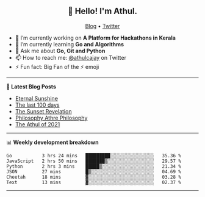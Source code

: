 <h2 align="center">👋 Hello! I'm Athul.</h2>
<p align="center">
  <a href="https://blog.athulcyriac.in">Blog</a> •
  <a href="https://twitter.com/athulcajay">Twitter</a>
</p>


- 🔭 I’m currently working on **A Platform for Hackathons in Kerala**
- 🌱 I’m currently learning **Go and Algorithms**
- 💬 Ask me about **Go, Git and Python**
- 📫 How to reach me: [@athulcajay](https://twitter.com/athulcajay) on Twitter
- ⚡ Fun fact: Big Fan of the :zap: emoji

-------

**📝 Latest Blog Posts**

<!-- BLOG-POST-LIST:START -->
- [Eternal Sunshine](https://blog.athulcyriac.in/blog/college-trip/)
- [The last 100 days](https://blog.athulcyriac.in/blog/final-year/)
- [The Sunset Revelation](https://blog.athulcyriac.in/blog/philosphy-2/)
- [Philosophy Athre Philosophy](https://blog.athulcyriac.in/blog/philosophies/)
- [The Athul of 2021](https://blog.athulcyriac.in/blog/2021-me/)
<!-- BLOG-POST-LIST:END -->

-------

📊 **Weekly development breakdown**
<!--START_SECTION:waka-->

```text
Go           3 hrs 24 mins   █████████░░░░░░░░░░░░░░░░   35.36 %
JavaScript   2 hrs 50 mins   ███████▒░░░░░░░░░░░░░░░░░   29.57 %
Python       2 hrs 3 mins    █████▒░░░░░░░░░░░░░░░░░░░   21.34 %
JSON         27 mins         █▒░░░░░░░░░░░░░░░░░░░░░░░   04.69 %
Cheetah      18 mins         ▓░░░░░░░░░░░░░░░░░░░░░░░░   03.28 %
Text         13 mins         ▓░░░░░░░░░░░░░░░░░░░░░░░░   02.37 %
```

<!--END_SECTION:waka-->

-------
